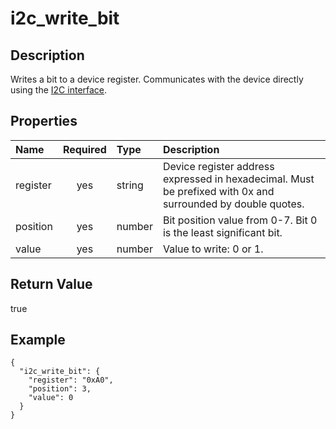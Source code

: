 # i2c_write_bit

## Description
Writes a bit to a device register.  Communicates with the device directly using
the [I2C interface](i2c_interface.md).

## Properties
| Name | Required | Type | Description |
| :--- | :------: | :--- | :---------- |
| register | yes | string | Device register address expressed in hexadecimal.  Must be prefixed with 0x and surrounded by double quotes. |
| position | yes | number | Bit position value from 0-7.  Bit 0 is the least significant bit. |
| value | yes | number | Value to write: 0 or 1. |

## Return Value
true

## Example
```
{
  "i2c_write_bit": {
    "register": "0xA0",
    "position": 3,
    "value": 0
  }
}
```
